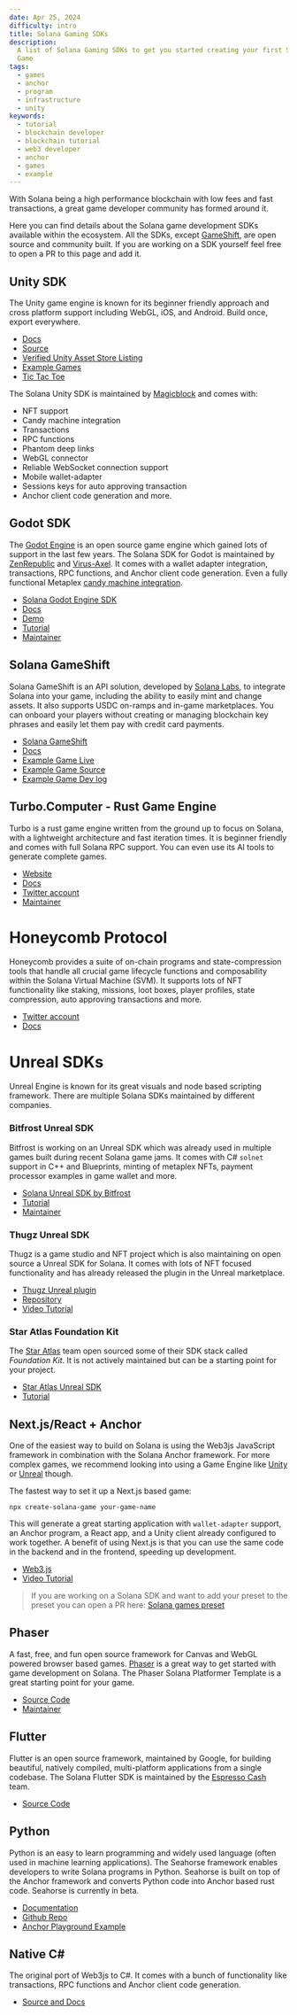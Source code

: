 ```yaml
---
date: Apr 25, 2024
difficulty: intro
title: Solana Gaming SDKs
description:
  A list of Solana Gaming SDKs to get you started creating your first Solana
  Game
tags:
  - games
  - anchor
  - program
  - infrastructure
  - unity
keywords:
  - tutorial
  - blockchain developer
  - blockchain tutorial
  - web3 developer
  - anchor
  - games
  - example
---
```


With Solana being a high performance blockchain with low fees and fast
transactions, a great game developer community has formed around it.

Here you can find details about the Solana game development SDKs available
within the ecosystem. All the SDKs, except [GameShift](#solana-game-shift), are
open source and community built. If you are working on a SDK yourself feel free
to open a PR to this page and add it.

## Unity SDK

The Unity game engine is known for its beginner friendly approach and cross
platform support including WebGL, iOS, and Android. Build once, export
everywhere.

- [Docs](https://docs.magicblock.gg/introduction)
- [Source](https://github.com/magicblock-labs/Solana.Unity-SDK)
- [Verified Unity Asset Store Listing](https://assetstore.unity.com/packages/decentralization/infrastructure/solana-sdk-for-unity-246931)
- [Example Games](https://github.com/solana-developers/solana-game-examples)
- [Tic Tac Toe](https://blog.magicblock.gg/bolt-tic-tac-toe/)

The Solana Unity SDK is maintained by [Magicblock](https://www.magicblock.gg/)
and comes with:

- NFT support
- Candy machine integration
- Transactions
- RPC functions
- Phantom deep links
- WebGL connector
- Reliable WebSocket connection support
- Mobile wallet-adapter
- Sessions keys for auto approving transaction
- Anchor client code generation and more.

## Godot SDK

The [Godot Engine](https://godotengine.org/) is an open source game engine which
gained lots of support in the last few years. The Solana SDK for Godot is
maintained by [ZenRepublic](https://twitter.com/ZenRepublicNDM) and
[Virus-Axel](https://twitter.com/AxelBenjam). It comes with a wallet adapter
integration, transactions, RPC functions, and Anchor client code generation.
Even a fully functional Metaplex
[candy machine integration](https://zenwiki.gitbook.io/solana-godot-sdk-docs/guides/setup-candy-machine).

- [Solana Godot Engine SDK](https://github.com/Virus-Axel/godot-solana-sdk)
- [Docs](https://zenwiki.gitbook.io/solana-godot-sdk-docs)
- [Demo](https://github.com/ZenRepublic/GodotSolanaSDKDemoPackage)
- [Tutorial](https://www.youtube.com/watch?v=tszFPInYmXQ)
- [Maintainer](https://twitter.com/ZenRepublicNDM)

## Solana GameShift

Solana GameShift is an API solution, developed by
[Solana Labs](https://solanalabs.com), to integrate Solana into your game,
including the ability to easily mint and change assets. It also supports USDC
on-ramps and in-game marketplaces. You can onboard your players without creating
or managing blockchain key phrases and easily let them pay with credit card
payments.

- [Solana GameShift](https://gameshift.solanalabs.com/)
- [Docs](https://docs.gameshift.dev/)
- [Example Game Live](https://solplay.de/cubeshift)
- [Example Game Source](https://github.com/solana-developers/cube_shift)
- [Example Game Dev log](https://www.youtube.com/watch?v=hTCPXVn14TY)

## Turbo.Computer - Rust Game Engine

Turbo is a rust game engine written from the ground up to focus on Solana, with
a lightweight architecture and fast iteration times. It is beginner friendly and
comes with full Solana RPC support. You can even use its AI tools to generate
complete games.

- [Website](https://turbo.computer/)
- [Docs](https://turbo.computer/docs/intro)
- [Twitter account](https://twitter.com/makegamesfast)
- [Maintainer](https://twitter.com/jozanza)

# Honeycomb Protocol

Honeycomb provides a suite of on-chain programs and state-compression tools that
handle all crucial game lifecycle functions and composability within the Solana
Virtual Machine (SVM). It supports lots of NFT functionality like staking,
missions, loot boxes, player profiles, state compression, auto approving
transactions and more.

- [Twitter account](https://twitter.com/honeycomb_prtcl)
- [Docs](https://docs.honeycombprotocol.com/)

# Unreal SDKs

Unreal Engine is known for its great visuals and node based scripting framework.
There are multiple Solana SDKs maintained by different companies.

### Bitfrost Unreal SDK

Bitfrost is working on an Unreal SDK which was already used in multiple games
built during recent Solana game jams. It comes with C# `solnet` support in C++
and Blueprints, minting of metaplex NFTs, payment processor examples in game
wallet and more.

- [Solana Unreal SDK by Bitfrost](https://github.com/Bifrost-Technologies/Solana-Unreal-SDK)
- [Tutorial](https://www.youtube.com/watch?v=S8fm8mFeUkk)
- [Maintainer](https://twitter.com/BifrostTitan)

### Thugz Unreal SDK

Thugz is a game studio and NFT project which is also maintaining on open source
a Unreal SDK for Solana. It comes with lots of NFT focused functionality and has
already released the plugin in the Unreal marketplace.

- [Thugz Unreal plugin](https://www.unrealengine.com/marketplace/en-US/product/thugz-blockchain-plugin)
- [Repository](https://github.com/ThugzLabs/Thugz-BC-Plugin-Packaged-for-UE5.0)
- [Video Tutorial](https://www.youtube.com/watch?v=dS7sTZd_E9U&ab_channel=ThugzNFT)

### Star Atlas Foundation Kit

The [Star Atlas](https://staratlas.com/) team open sourced some of their SDK
stack called _Foundation Kit_. It is not actively maintained but can be a
starting point for your project.

- [Star Atlas Unreal SDK](https://github.com/staratlasmeta/FoundationKit)
- [Tutorial](https://www.youtube.com/watch?v=S8fm8mFeUkk)

## Next.js/React + Anchor

One of the easiest way to build on Solana is using the Web3js JavaScript
framework in combination with the Solana Anchor framework. For more complex
games, we recommend looking into using a Game Engine like [Unity](#unity-sdk) or
[Unreal](#unreal-sdks) though.

The fastest way to set it up a Next.js based game:

```shell
npx create-solana-game your-game-name
```

This will generate a great starting application with `wallet-adapter` support,
an Anchor program, a React app, and a Unity client already configured to work
together. A benefit of using Next.js is that you can use the same code in the
backend and in the frontend, speeding up development.

- [Web3.js](/docs/clients/javascript.md)
- [Video Tutorial](https://www.youtube.com/watch?v=fnhivg_pemI&t=1s&ab_channel=Solana)

> If you are working on a Solana SDK and want to add your preset to the preset
> you can open a PR here:
> [Solana games preset](https://github.com/solana-developers/solana_game_preset)

## Phaser

A fast, free, and fun open source framework for Canvas and WebGL powered browser
based games. [Phaser](https://phaser.io/) is a great way to get started with
game development on Solana. The Phaser Solana Platformer Template is a great
starting point for your game.

- [Source Code](https://github.com/Bread-Heads-NFT/phaser-solana-platformer-template)
- [Maintainer](https://twitter.com/blockiosaurus)

## Flutter

Flutter is an open source framework, maintained by Google, for building
beautiful, natively compiled, multi-platform applications from a single
codebase. The Solana Flutter SDK is maintained by the
[Espresso Cash](https://www.espressocash.com/) team.

- [Source Code](https://github.com/espresso-cash/espresso-cash-public)

## Python

Python is an easy to learn programming and widely used language (often used in
machine learning applications). The Seahorse framework enables developers to
write Solana programs in Python. Seahorse is built on top of the Anchor
framework and converts Python code into Anchor based rust code. Seahorse is
currently in beta.

- [Documentation](https://www.seahorse.dev/)
- [Github Repo](https://github.com/solana-developers/seahorse)
- [Anchor Playground Example](https://beta.solpg.io/tutorials/hello-seahorse)

## Native C#

The original port of Web3js to C#. It comes with a bunch of functionality like
transactions, RPC functions and Anchor client code generation.

- [Source and Docs](https://github.com/bmresearch/Solnet/blob/master/docs/articles/getting_started.md)
